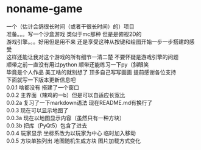 # noname-game
一个（估计会鸽很长时间（或者干很长时间）的）项目  
准备。。。写一个沙盒游戏 类似于mc那种 但是是俯视2D的   
游戏引擎。。。好用但是用不来 还是享受这种从按键和绘图开始一步一步搭建的感受  
这样还能让我对这个游戏的所有细节一清二楚 不要怀疑是游戏引擎的问题  
顺带之前一直没有用过python 顺带还能练习一下py（斜眼笑  
毕竟是个人作品 美工啥的就别想了 顶多自己写写画画 提前感谢各位支持  
下面就写一下版本更新信息吧  
0.0.1 啥都没有 搭建了一个窗口  
0.0.2 主界面（辣鸡的一b）但是可以自适应长宽比  
0.0.2a 复习了一下markdown语法 现在README.md有换行了  
0.0.3 现在可以显示地图了  
0.0.3a 现在以地图显示内容（虽然只有一种方块）  
0.0.3b 把库（PyQt5）包含了进去  
0.0.4 玩家显示 坐标系改为以玩家为中心 临时加入移动  
0.0.5 方块单独列出 地图随机生成方块 图片加载方式变化  